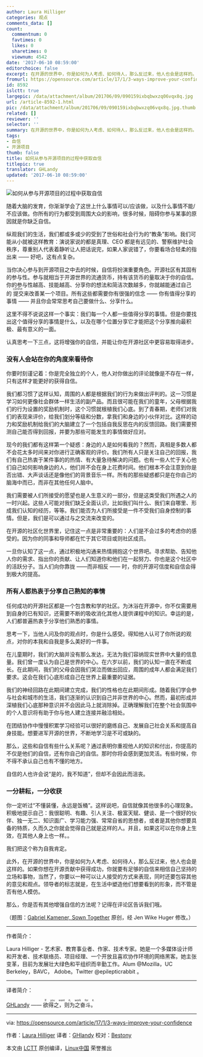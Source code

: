 ```yaml
---
author: Laura Hilliger
categories: 观点
comments_data: []
count:
  commentnum: 0
  favtimes: 0
  likes: 0
  sharetimes: 0
  viewnum: 4542
date: '2017-06-10 08:59:00'
editorchoice: false
excerpt: 在开源的世界中，你是如何为人考虑、如何待人，那么反过来，他人也会是这样的。如果你想在开源贡献中获得成功，你就要有足够的自信来相信自己坚持的立场和事物
fromurl: https://opensource.com/article/17/1/3-ways-improve-your-confidence
id: 8592
islctt: true
largepic: /data/attachment/album/201706/09/090159ixbqbwxzq06vqx8q.jpg
url: /article-8592-1.html
pic: /data/attachment/album/201706/09/090159ixbqbwxzq06vqx8q.jpg.thumb.jpg
related: []
reviewer: ''
selector: ''
summary: 在开源的世界中，你是如何为人考虑、如何待人，那么反过来，他人也会是这样的。如果你想在开源贡献中获得成功，你就要有足够的自信来相信自己坚持的立场和事物
tags:
- 自信
- 开源项目
thumb: false
title: 如何从参与开源项目的过程中获取自信
titlepic: true
translator: GHLandy
updated: '2017-06-10 08:59:00'
---
```


![如何从参与开源项目的过程中获取自信](/data/attachment/album/201706/09/090159ixbqbwxzq06vqx8q.jpg "How to gain confidence to participate in open source")


随着大脑的发育，你渐渐学会了这世上什么事情可以/应该做，以及什么事情不能/不应该做。你所有的行为都受到周围大众的影响，很多时候，阻碍你参与某事的原因就是你缺乏自信。


纵观我们的生活，我们都或多或少的受到了世俗和社会行为的“教条”影响。我们可能从小就被这样教育：演说家说的都是真理、CEO 都是有远见的、警察维护社会秩序，尊重别人代表着静听让人把话说完，如果人家说错了，你要看场合轻柔的指出来 —— 好吧，这有点复杂。


当你决心参与到开源项目之中去的时候，自信将扮演重要角色。开源社区有其固有的参与性。参与就相当于开源世界的流通货币，持有该货币的量取决于你的自信。你的参与性越高、技能越高、分享你的想法和简洁次数越多，你就越能通过自己的<ruby> 提交 <rp>  （ </rp> <rt>  commit </rt> <rp>  ） </rp></ruby>来改善某一个项目。所有这些都需要你有很强的信念 —— 你有值得分享的事情 —— 并且你会常常思考自己要做什么、分享什么。


这里不得不说说这样一个事实：我们每一个人都一些值得分享的事情。但是你要找出这个值得分享的事情是什么，以及在哪个位置分享它才能把这个分享推向最积极、最有意义的一面。


认真思考一下三点，这将增强你的自信，并能让你在开源社区中更容易取得进步。


### 没有人会站在你的角度来看待你


你要时刻谨记着：你是完全独立的个人，他人对你做出的评论就像是不存在一样，只有这样才能更好的获得自信。


我们都习惯了这样认知，周围的人都是根据我们的行为来做出评判的。这一习惯是学习如何更像社会群体一样生活的副产品。而且很可能在我们的童年，父母根据我们的行为设置的奖励机制时，这个习惯就根植我们心底。到了青春期，老师们对我们的表现来评价，给我们划分等级和分数，拿我们和身边的小伙伴对比。这样的动力和奖励机制给我们的大脑建立了一个包括自我反思在内的反馈回路。我们需要预测自己能否得到回报，并要为那些可能发生的事情做好应对。


现今的我们都有这样第一个疑惑：身边的人是如何看我的？然而，真相是多数人都不会花太多时间来对你进行正确客观的评价。我们所有人只是关注自己的回报，我们有自己热衷于某件事的的热情、有大量急待解决的问题。也有一些人忙于关心他们自己如何影响身边的人，他们并不会在身上花费时间。他们根本不会注意到你是否出错、大声谈话还是像他们的背景音乐一样。所有的那些疑惑都只是在你自己的脑海中而已，而非在其他任何人脑中。


我们需要被人们所接受的愿望也是人生意义的一部分，但是这类受我们所遇之人的一时兴起。这些人可能对我们缺乏全面认识，比如我们叫什么、我们来自哪里、形成我们认知的经历，等等。我们能否为人们所接受是一件不受我们自身控制的事情。但是，我们是可以通过与之交流来改变的。


在开源的社区化世界里，记住这一点是非常重要的：人们是不会过多的考虑你的感受的。因为你的同事和导师都在忙于其它项目或则社区成员。


一旦你认知了这一点，通过积极地沟通来热情拥抱这个世界吧。寻求帮助、告知他人你的需求、指出你的贡献、让人们知道你和他们在一起努力、你也是这个社区中的活跃分子。当人们向你靠拢 ——而非相反 —— 时，你的开源可信度和自信会得到极大的提高。


### 所有人都热衷于分享自己熟知的事情


任何成功的开源社区都是一个包含教和学的社区。为沐浴在开源中，你不仅需要用到自身的已有知识，还需要不断的吸收消化其他人提供课程中的知识。幸运的是，人们都普遍热衷于分享他们熟悉的事情。


思考一下，当他人问及你的观点时，你是什么感受。得知他人认可了你所说的观点，对你的本我和自我是多么美好的一件事。


在儿童期时，我们的大脑并没有那么发达，无法为我们容纳现实世界中大量的信息量。我们曾一度认为自己是世界的中心。在六岁以前，我们的认知一直在不断成长。在此期间，我们的父母会因我们哭泣而做出回应，周围的成年人都会满足我们要求。这会在我们心底形成自己在世界上最重要的证据。


我们的神经回路在此期间建立完成，我们的性格也在此期间形成。随着我们学会参与社会和城市的生活，我们逐渐的认识到自己并非世界的中心。然而，最初形成并深植我们心底那种意识并不会因此马上就消除掉。正确理解我们在整个社会氛围中的个人意识将有助于你与他人建立连接并融洽相处。


在团结协作中慢慢积累学习经验可以很好的磨练自己、发展自己社会关系和提高自身技能。想要进军开源的世界，不断地学习是不可或缺的。


那么，这些和自信有些什么关系呢？通过表明你重视他人的知识和付出，你提高的不仅是他们的自信，还有你自己的自信。那时你将会感到更加灵活。有些时候，你不得不承认自己也有不懂的地方。


自信的人也许会说“是的，我不知道”，但却不会因此而沮丧。


### 一分耕耘，一分收获


你一定听过“不懂装懂，永远是饭桶”。这样说吧，自信就像其他很多的心理现象。积极地提示自己：我很聪明、有趣、引人关注、极富天赋、健谈、是一个很好的伙伴、独一无二、知识面广、学习能力强、常常自省的思想者，或者是其他你想要具备的特质，久而久之你就会觉得自己就是这样的人。并且，如果这可以在你身上生效，在其他人身上也一样。。


我们把这个称为自我肯定。


此外，在开源的世界中，你是如何为人考虑、如何待人，那么反过来，他人也会是这样的。如果你想在开源贡献中获得成功，你就要有足够的自信来相信自己坚持的立场和事物，当然了，你要以一种可以让人接受的方式来表现，同时还要包容其他的意见和观点。领导者的标志就是，在生活中塑造他们想要看到的形象，而不管是否有他人模仿。


那么，你是否有其他增强自信的方法呢？记得在评论区告诉我们哦。


（题图：[Gabriel Kamener, Sown Together](https://www.flickr.com/photos/42647587@N06/) 原创，经 Jen Wike Huger 修改。）




---


作者简介：


Laura Hilliger - 艺术家、教育事业者、作家、技术专家。她是一个多媒体设计师和开发者、技术联络员、项目经理、一个开放且喜欢协作环境的网络黑客。她主张变革，目前为发展壮大绿色和平组织而辛勤工作。Alum @Mozilla，UC Berkeley，BAVC， Adobe。Twitter @epilepticrabbit 。




---


译者简介：


[GHLandy](http://GHLandy.com) —— <ruby> 欲得之，则为之奋斗。 <rp>  （ </rp> <rt>  If you want it, work for it. </rt> <rp>  ） </rp></ruby>




---


via: <https://opensource.com/article/17/1/3-ways-improve-your-confidence>


作者：[Laura Hilliger](https://opensource.com/users/laurahilliger) 译者：[GHlandy](https://github.com/GHlandy) 校对：[Bestony](https://github.com/Bestony)


本文由 [LCTT](https://github.com/LCTT/TranslateProject) 原创编译，[Linux中国](https://linux.cn/) 荣誉推出